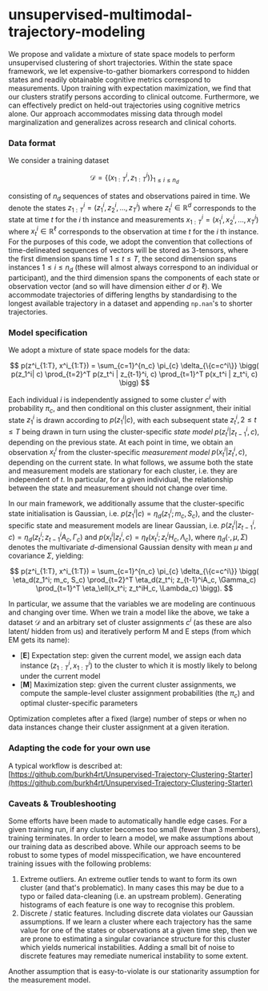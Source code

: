 # unsupervised-multimodal-trajectory-modeling

We propose and validate a mixture of state space models to perform unsupervised
clustering of short trajectories. Within the state space framework, we let
expensive-to-gather biomarkers correspond to hidden states and readily
obtainable cognitive metrics correspond to measurements. Upon training with
expectation maximization, we find that our clusters stratify persons according
to clinical outcome. Furthermore, we can effectively predict on held-out
trajectories using cognitive metrics alone. Our approach accommodates missing
data through model marginalization and generalizes across research and clinical
cohorts.

### Data format

We consider a training dataset

$$
\mathcal{D} = \{(x_{1:T}^{i}, z_{1:T}^{i}) \}_{1 \leq i \leq n_d}
$$

consisting of $n_d$ sequences of states and observations paired in time. We
denote the states $z_{1:T}^{i} = (z_1^i, z_2^i, \dotsc, z_T^i)$ where
$z_t^i \in \mathbb{R}^d$ corresponds to the state at time $t$ for the $i$ th
instance and measurements $x_{1:T}^{i} = (x_1^i, x_2^i, \dotsc, x_T^i)$ where
$x_t^i \in \mathbb{R}^\ell$ corresponds to the observation at time $t$ for the
$i$ th instance. For the purposes of this code, we adopt the convention that
collections of time-delineated sequences of vectors will be stored as
3-tensors, where the first dimension spans time $1\leq t \leq T$, the second
dimension spans instances $1\leq i \leq n_d$ (these will almost always
correspond to an individual or participant), and the third dimension spans the
components of each state or observation vector (and so will have dimension
either $d$ or $\ell$). We accommodate trajectories of differing lengths by
standardising to the longest available trajectory in a dataset and appending
`np.nan`'s to shorter trajectories.

### Model specification

We adopt a mixture of state space models for the data:

$$
p(z^i_{1:T}, x^i_{1:T})
		= \sum_{c=1}^{n_c} \pi_{c} \delta_{\{c=c^i\}} \bigg( p(z_1^i| c)
		\prod_{t=2}^T p(z_t^i | z_{t-1}^i, c) \prod_{t=1}^T p(x_t^i | z_t^i, c) \bigg)
$$

Each individual $i$ is independently assigned to some cluster $c^i$ with
probability $\pi_{c}$, and then conditional on this cluster assignment, their
initial state $z_1^i$ is drawn according to $p(z_1^i| c)$, with each subsequent
state $z_t^i, 2\leq t \leq T$ being drawn in turn using the cluster-specific
_state model_ $p(z_t^i | z_{t-1}^i, c)$, depending on the previous state. At
each point in time, we obtain an observation $x_t^i$ from the cluster-specific
_measurement model_ $p(x_t^i | z_t^i, c)$, depending on the current state. In
what follows, we assume both the state and measurement models are stationary
for each cluster, i.e. they are independent of $t$. In particular, for a given
individual, the relationship between the state and measurement should not
change over time.

In our main framework, we additionally assume that the cluster-specific state
initialisation is Gaussian, i.e. $p(z_1^i| c) = \eta_d(z_1^i; m_c, S_c)$, and
the cluster-specific state and measurement models are linear Gaussian, i.e.
$p(z_t^i | z_{t-1}^i, c) = \eta_d(z_t^i; z_{t-1}^iA_c, \Gamma_c)$ and
$p(x_t^i
| z_t^i, c) = \eta_\ell(x_t^i; z_t^iH_c, \Lambda_c)$, where
$\eta_d(\cdot, \mu,
\Sigma)$ denotes the multivariate $d$-dimensional Gaussian
density with mean $\mu$ and covariance $\Sigma$, yielding:

$$
p(z^i_{1:T}, x^i_{1:T})
		= \sum_{c=1}^{n_c} \pi_{c} \delta_{\{c=c^i\}} \bigg( \eta_d(z_1^i; m_c, S_c)
		\prod_{t=2}^T \eta_d(z_t^i; z_{t-1}^iA_c, \Gamma_c) \prod_{t=1}^T
		\eta_\ell(x_t^i; z_t^iH_c, \Lambda_c) \bigg).
$$

In particular, we assume that the variables we are modeling are continuous and
changing over time. When we train a model like the above, we take a dataset
$\mathcal{D}$ and an arbitrary set of cluster assignments $c^i$ (as these are
also latent/ hidden from us) and iteratively perform M and E steps (from which
EM gets its name):

- [**E**] Expectation step: given the current model, we assign each data
  instance $(z^i_{1:T}, x^i_{1:T})$ to the cluster to which it is mostly likely
  to belong under the current model
- [**M**] Maximization step: given the current cluster assignments, we compute
  the sample-level cluster assignment probabilities (the $\pi_c$) and optimal
  cluster-specific parameters

Optimization completes after a fixed (large) number of steps or when no data
instances change their cluster assignment at a given iteration.

### Adapting the code for your own use

A typical workflow is described at:
[https://github.com/burkh4rt/Unsupervised-Trajectory-Clustering-Starter](https://github.com/burkh4rt/Unsupervised-Trajectory-Clustering-Starter)

### Caveats & Troubleshooting

Some efforts have been made to automatically handle edge cases. For a given
training run, if any cluster becomes too small (fewer than 3 members), training
terminates. In order to learn a model, we make assumptions about our training
data as described above. While our approach seems to be robust to some types of
model misspecification, we have encountered training issues with the following
problems:

1. Extreme outliers. An extreme outlier tends to want to form its own cluster
   (and that's problematic). In many cases this may be due to a typo or failed
   data-cleaning (i.e. an upstream problem). Generating histograms of each
   feature is one way to recognise this problem.
2. Discrete / static features. Including discrete data violates our Gaussian
   assumptions. If we learn a cluster where each trajectory has the same value
   for one of the states or observations at a given time step, then we are
   prone to estimating a singular covariance structure for this cluster which
   yields numerical instabilities. Adding a small bit of noise to discrete
   features may remediate numerical instability to some extent.

Another assumption that is easy-to-violate is our stationarity assumption for
the measurement model.

<!--
black .
prettier --write --print-width 79 --prose-wrap always **/*.md
python3 -m build
twine upload -r pypi dist/*
-->
